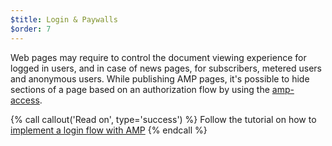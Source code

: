 ```yaml
---
$title: Login & Paywalls
$order: 7
---
```


 Web pages may require to control the document viewing experience for logged in users, and in case of news pages, for subscribers, metered users and anonymous users. While publishing AMP pages, it's possible to hide sections of a page based on an authorization flow by using the [amp-access](https://www.ampproject.org/docs/reference/components/amp-access).

{% call callout('Read on', type='success') %}
Follow the tutorial on how to [implement a login flow with AMP](/docs/get_started/login_requiring.html)
{% endcall %}
